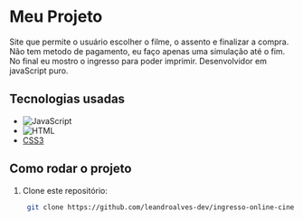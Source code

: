 # Meu Projeto

Site que permite o usuário escolher o filme, o assento e finalizar a compra. Não tem metodo de pagamento, eu faço apenas uma simulação até o fim. No final eu mostro o ingresso para poder imprimir. Desenvolvidor em javaScript puro.

## Tecnologias usadas

- ![JavaScript](https://img.shields.io/badge/JavaScript-yellow?style=flat&logo=javascript&logoColor=white) 
- ![HTML](https://img.shields.io/badge/HTML-E34F26?style=flat&logo=html5&logoColor=white)
- [CSS3](https://img.shields.io/badge/CSS3-blue?style=flat&logo=css3&logoColor=white)

## Como rodar o projeto

1. Clone este repositório:
   ```bash
    git clone https://github.com/leandroalves-dev/ingresso-online-cinema
